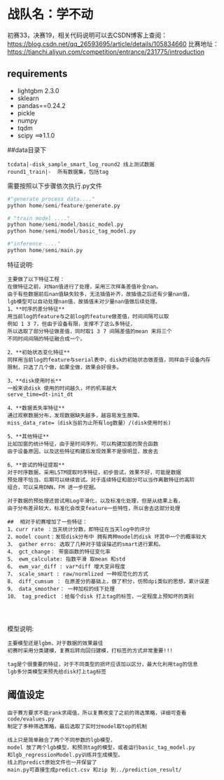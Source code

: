 # 战队名：学不动

初赛33，决赛19，相关代码说明可以去CSDN博客上查阅：https://blog.csdn.net/qq_26593695/article/details/105834660
 比赛地址：https://tianchi.aliyun.com/competition/entrance/231775/introduction

## requirements 
* lightgbm  2.3.0  
* sklearn
* pandas==0.24.2
* pickle
* numpy
* tqdm
* scipy  ==>1.1.0

##data目录下
```text
tcdata|-disk_sample_smart_log_round2 线上测试数据
round1_train|-  所有数据集，包括tag
```

需要按照以下步骤依次执行.py文件

```python
#"generate process data...."
python home/semi/feature/generate.py

# "train model ...."
python home/semi/model/basic_model.py
python home/semi/model/basic_tag_model.py

#"inference ...."
python home/semi/main.py
```
 

特征说明:
```text
主要做了以下特征工程：
在做特征之前，对Nan值进行了处理，采用三次样条差值补全nan。
由于有些数据前后nan值缺失较多，无法插值补齐，故插值之后还有少量nan值，
lgb模型可以自动处理nan值，故插值未对少量nan值做后续处理。
1、**时序的差分特征**
用当前log的feature与之前log的feature做差值，时间间隔可以取 
例如 1 3 7，但由于设备有限，支撑不了这么多特征，
所以选取了部分特征做差值，同时取1 3 7 间隔差值的mean 来将三个
不同时间间隔的特征融合成一个。

2、**初始状态变化特征**
同样用当前log的feature与serial表中，disk的初始状态做差值，同样由于设备内存
限制，只选了几个做，如果全做，效果会好很多。

3、**disk使用时长**
一般来说disk 使用的时间越久，坏的机率越大
serve_time=dt-init_dt

4、**数据丢失率特征**
通过观察数据分布，发现数据缺失越多，越容易发生故障。
miss_data_rate=（disk当前为止所有log数量）/(disk使用时长)

5、**其他特征**
比如加窗的统计特征，由于是时间序列，可以构建加窗的聚合函数
由于设备原因，以及这些特征构建后发现效果不是很明显，故舍去

6、**尝试的特征提取**
对于时序数据，采用LSTM提取时序特征，初步尝试，效果不好，可能是数据
预处理不恰当，后期可以继续尝试。对于连续特征和部分可以当作离散特征的高阶
组合，可以采用DNN，FM 进一步挖掘。

对于数据的预处理还尝试用Log平滑化，以及标准化处理，但是从结果上看，
由于分布差异较大，标准化会改变feature一些特性，所以舍去这部分处理

##  相对于初赛增加了一些特征：
1、curr rate ：当天统计分数，即特征在当天log中的评分
2、model count：发现disk分布中 拥有两种model的disk 坏其中一个的概率较大
3、 gather erro: 选取了几种对于错误描述的smart进行累和。
4、 gct_change： 带窗函数的特征变化率
5、 ewm_calculate: 指数平滑 取mean 和std
6、 ewm_var_diff : var*diff 增大变异程度
7、 scale_smart : raw/normlized 一种规范化的方式
8、 diff_cumsum ： 在原差分的基础上，做了积分，仿照dpi类似的思想，累计误差
9、 data_smoother： 一种加权的线下处理
10、 tag_predict ：给每个disk 打上tag的标签，一定程度上预知坏的类别




```
模型说明:
```text
主要模型还是lgbm，对于数据的效果最佳
初赛时采用分类建模，复赛后转向回归建模，打标签的方式非常重要!!!

tag是个很重要的特征，对于不同类型的损坏应该加以区分，最大化利用tag的信息
lgb多分类模型来预先给disk打上tag标签
```
## 阈值设定
```text
由于赛方要求不能rank求阈值，所以复赛改变了之前的筛选策略，详细可查看
code/evalues.py
制定了多种筛选策略，最后选取了实时分model取top的机制

线上只是简单融合了两个不同参数的lgb模型，
model 放了两个lgb模型，和预测tag的模型，或者运行basic_tag_model.py
和lgb_regressionModel.py训练并生成模型。
线上的predict原始文件也一并保留了
main.py可直接生成predict.csv 和zip 到../prediction_result/

```




